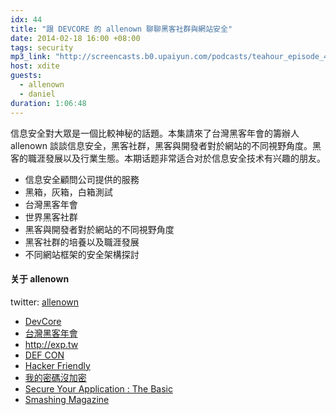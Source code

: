 ```yaml
---
idx: 44
title: "跟 DEVCORE 的 allenown 聊聊黑客社群與網站安全"
date: 2014-02-18 16:00 +08:00
tags: security
mp3_link: "http://screencasts.b0.upaiyun.com/podcasts/teahour_episode_44.m4a"
host: xdite
guests:
  - allenown
  - daniel
duration: 1:06:48
---
```


信息安全對大眾是一個比較神秘的話題。本集請來了台灣黑客年會的籌辦人 allenown 談談信息安全，黑客社群，黑客與開發者對於網站的不同視野角度。黑客的職涯發展以及行業生態。本期话题非常适合对於信息安全技术有兴趣的朋友。


- 信息安全顧問公司提供的服務
- 黑箱，灰箱，白箱測試
- 台灣黑客年會
- 世界黑客社群
- 黑客與開發者對於網站的不同視野角度
- 黑客社群的培養以及職涯發展
- 不同網站框架的安全架構探討

#### 关于 allenown

twitter: [allenown](http://twitter.com/allenown)



<section class="notes" markdown="1">

- [DevCore](http://devco.re)
- [台灣黑客年會](http://hitcon.org)
- <http://exp.tw>
- [DEF CON](https://www.defcon.org/)
- [Hacker Friendly](http://hacker-friendly.com/)
- [我的密碼沒加密](http://plainpass.com/)
- [Secure Your Application : The Basic](http://blog.xdite.net/posts/2013/08/18/secure-your-application-the-basic-1)
- [Smashing Magazine](http://www.smashingmagazine.com/)

</section>

